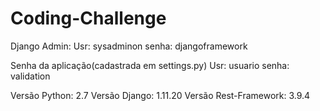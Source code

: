 # Coding-Challenge
Django Admin: 
Usr: sysadminon
senha: djangoframework

Senha da aplicação(cadastrada em settings.py)
Usr: usuario
senha: validation

Versão Python: 2.7
Versão Django: 1.11.20
Versão Rest-Framework: 3.9.4
